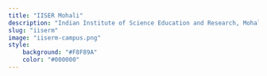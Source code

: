 ```yaml
---
title: "IISER Mohali"
description: "Indian Institute of Science Education and Research, Mohali"
slug: "iiserm"
image: "iiserm-campus.png"
style:
    background: "#F8F89A"
    color: "#000000"
---
```

